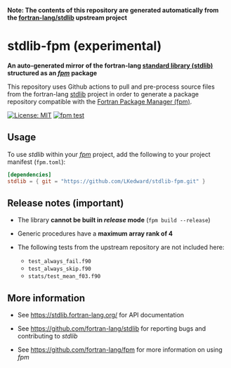 __Note: The contents of this repository are generated automatically from the [fortran-lang/stdlib](https://github.com/fortran-lang/stdlib) upstream project__

# stdlib-fpm (experimental)

__An auto-generated mirror of the fortran-lang [standard library (stdlib)](https://github.com/fortran-lang/stdlib) structured as an [*fpm*](https://github.com/fortran-lang/fpm) package__

This repository uses Github actions to pull and pre-process source files from the fortran-lang [stdlib](https://github.com/fortran-lang/stdlib)
project in order to generate a package repository compatible with the [Fortran Package Manager (fpm)](https://github.com/fortran-lang/fpm).

[![License: MIT](https://img.shields.io/badge/License-MIT-blue.svg)](https://opensource.org/licenses/MIT)
[![fpm test](https://github.com/LKedward/stdlib-fpm/workflows/Generate%20package/badge.svg)](https://github.com/LKedward/stdlib-fpm/actions)

## Usage

To use *stdlib* within your [*fpm*](https://github.com/fortran-lang/fpm) project, add the following to your project manifest (`fpm.toml`):


```toml
[dependencies]
stdlib = { git = "https://github.com/LKedward/stdlib-fpm.git" }
```

## Release notes (important)

- The library __cannot be built in *release* mode__  (`fpm build --release`)

- Generic procedures have a __maximum array rank of 4__

- The following tests from the upstream repository are not included here:

  - `test_always_fail.f90`
  - `test_always_skip.f90`
  - `stats/test_mean_f03.f90`

## More information

- See <https://stdlib.fortran-lang.org/> for API documentation

- See <https://github.com/fortran-lang/stdlib> for reporting bugs and contributing to *stdlib*

- See <https://github.com/fortran-lang/fpm> for more information on using *fpm*
